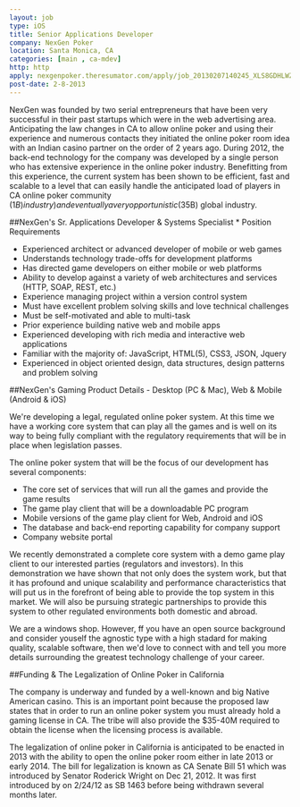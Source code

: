 ```yaml
---
layout: job
type: iOS
title: Senior Applications Developer
company: NexGen Poker
location: Santa Monica, CA
categories: [main , ca-mdev]
http: http
apply: nexgenpoker.theresumator.com/apply/job_20130207140245_XLS8GDHLWZFSQIIV/Senior-Applications-Developer-Desktop-Web-Mobile-Poker-Game-Versions.html?source=WorkCreative.net
post-date: 2-8-2013
---
```


NexGen was founded by two serial entrepreneurs that have been very successful in their past startups which were in the web advertising area. Anticipating the law changes in CA to allow online poker and using their experience and numerous contacts they initiated the online poker room idea with an Indian casino partner on the order of 2 years ago. During 2012, the back-end technology for the company was developed by a single person who has extensive experience in the online poker industry. Benefitting from this experience, the current system has been shown to be efficient, fast and scalable to a level that can easily handle the anticipated load of players in CA online poker community ($1B) industry) and eventually a very opportunistic ($35B) global industry.

##NexGen's Sr. Applications Developer & Systems Specialist * Position Requirements
* Experienced architect or advanced developer  of mobile or web games
* Understands technology trade-offs for development platforms
* Has directed game developers on either mobile or web platforms
* Ability to develop against a variety of web architectures and services (HTTP, SOAP, REST, etc.)
* Experience managing project within a version control system
* Must have excellent problem solving skills and love technical challenges
* Must be self-motivated and able to multi-task
* Prior experience building native web and mobile apps
* Experienced developing  with rich media and interactive web applications
* Familiar with the majority of: JavaScript, HTML(5), CSS3, JSON, Jquery
* Experienced in object oriented design, data structures, design patterns and problem solving

##NexGen's Gaming Product Details - Desktop (PC & Mac), Web & Mobile (Android & iOS)

We're developing a legal, regulated online poker system. At this time we have a working core system that can play all the games and is well on its way to being fully compliant with the regulatory requirements that will be in place when legislation passes.

The online poker system that will be the focus of our development has several components:

* The core set of services that will run all the games and provide the game results
* The game play client that will be a downloadable PC program
* Mobile versions of the game play client for Web, Android and iOS
* The database and back-end reporting capability for company support
* Company website portal

We recently demonstrated a complete core system with a demo game play client to our interested parties (regulators and investors). In this demonstration we have shown that not only does the system work, but that it has profound and unique scalability and performance characteristics that will put us in the forefront of being able to provide the top system in this market. We will also be pursuing strategic partnerships to provide this system to other regulated environments both domestic and abroad.

We are a windows shop. However, ff you have an open source background and consider youself the agnostic type with a high stadard for making quality, scalable software, then we'd love to connect with and tell you more details surrounding the greatest technology challenge of your career.

##Funding & The Legalization of Online Poker in California

The company is underway and funded by a well-known and big Native American casino. This is an important point because the proposed law states that in order to run an online poker system you must already hold a gaming license in CA. The tribe will also provide the $35-40M required to obtain the license when the licensing process is available.

The legalization of online poker in California is anticipated to be enacted in 2013 with the ability to open the online poker room either in late 2013 or early 2014. The bill for legalization is known as CA Senate Bill 51 which was introduced by Senator Roderick Wright on Dec 21, 2012. It was first introduced by on 2/24/12 as SB 1463 before being withdrawn several months later.